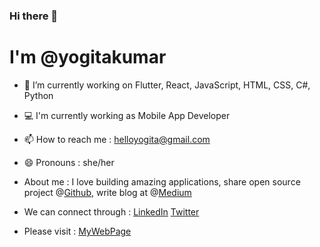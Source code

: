 ### Hi there 👋
# I'm @yogitakumar

- 🌱 I’m currently working on Flutter, React, JavaScript, HTML, CSS, C#, Python

- 💻 I'm currently working as Mobile App Developer

- 📫 How to reach me : helloyogita@gmail.com

- 😄 Pronouns : she/her
 
- About me : I love building amazing applications, share open source project @[Github](https://github.com/yogitakumar), write blog at @[Medium](https://helloyogita.medium.com/)

- We can connect through : [LinkedIn](https://www.linkedin.com/in/yogitakumar05/) [Twitter](https://twitter.com/YogitaKumar05)

- Please visit : [MyWebPage](https://yogitakumar.github.io/)

